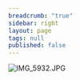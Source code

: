 ```yaml
---
breadcrumb: "true"
sidebar: right
layout: page
tags: null
published: false
---
```


![IMG_5932.JPG]({{site.baseurl}}/images/IMG_5932.JPG)

